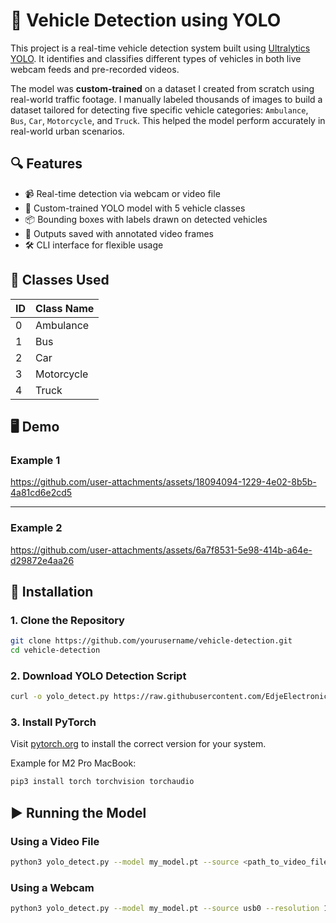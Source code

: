 # 🚗 Vehicle Detection using YOLO

This project is a real-time vehicle detection system built using [Ultralytics YOLO](https://github.com/ultralytics/ultralytics). It identifies and classifies different types of vehicles in both live webcam feeds and pre-recorded videos.

The model was **custom-trained** on a dataset I created from scratch using real-world traffic footage. I manually labeled thousands of images to build a dataset tailored for detecting five specific vehicle categories: `Ambulance`, `Bus`, `Car`, `Motorcycle`, and `Truck`. This helped the model perform accurately in real-world urban scenarios.


## 🔍 Features

- 📹 Real-time detection via webcam or video file  
- 🎯 Custom-trained YOLO model with 5 vehicle classes  
- 📦 Bounding boxes with labels drawn on detected vehicles  
- 💾 Outputs saved with annotated video frames  
- 🛠️ CLI interface for flexible usage  


## 🚀 Classes Used

| ID | Class Name   |
|----|--------------|
| 0  | Ambulance    |
| 1  | Bus          |
| 2  | Car          |
| 3  | Motorcycle   |
| 4  | Truck        |


## 🖥️ Demo

### Example 1



https://github.com/user-attachments/assets/18094094-1229-4e02-8b5b-4a81cd6e2cd5



---

### Example 2



https://github.com/user-attachments/assets/6a7f8531-5e98-414b-a64e-d29872e4aa26




## 🧰 Installation

### 1. Clone the Repository

```bash
git clone https://github.com/yourusername/vehicle-detection.git
cd vehicle-detection
```

### 2. Download YOLO Detection Script

```bash
curl -o yolo_detect.py https://raw.githubusercontent.com/EdjeElectronics/Train-and-Deploy-YOLO-Models/refs/heads/main/yolo_detect.py
```

### 3. Install PyTorch

Visit [pytorch.org](https://pytorch.org/) to install the correct version for your system.

Example for M2 Pro MacBook:

```bash
pip3 install torch torchvision torchaudio
```

## ▶️ Running the Model

### Using a Video File

```bash
python3 yolo_detect.py --model my_model.pt --source <path_to_video_file> --resolution 1920x1080
```

### Using a Webcam

```bash
python3 yolo_detect.py --model my_model.pt --source usb0 --resolution 1920x1080
```
